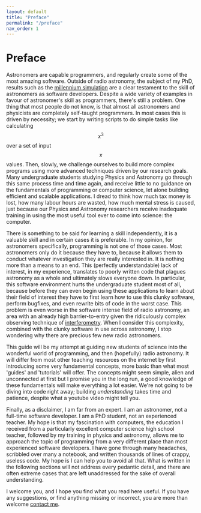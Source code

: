 ```yaml
---
layout: default
title: "Preface"
permalink: "/preface"
nav_order: 1
---
```


# Preface
Astronomers are capable programmers, and regularly create some of the most amazing software. Outside of radio astronomy, the subject of my PhD, results such as the [millennium simulation](https://en.wikipedia.org/wiki/Millennium_Run) are a clear testament to the skill of astronomers as software developers. Despite a wide variety of examples in favour of astronomer's skill as programmers, there's still a problem. One thing that most people do not know, is that almost all astronomers and physicists are completely self-taught programmers. In most cases this is driven by necessity; we start by writing scripts to do simple tasks like calculating $$x^3$$ over a set of input $$x$$ values. Then, slowly, we challenge ourselves to build more complex programs using more advanced techniques driven by our research goals. Many undergraduate students studying Physics and Astronomy go through this same process time and time again, and receive little to no guidance on the fundamentals of programming or computer science, let alone building efficient and scalable applications. I dread to think how much tax money is lost, how many labour hours are wasted, how much mental stress is caused, just because our Physics and Astronomy researchers receive inadequate training in using the most useful tool ever to come into science: the computer.

There is something to be said for learning a skill independently, it is a valuable skill and in certain cases it is preferable. In my opinion, for astronomers specifically, programming is not one of those cases. Most astronomers only do it because they have to, because it allows them to conduct whatever investigation they are really interested in. It is nothing more than a means to an end. This (perfectly understandable) lack of interest, in my experience, translates to poorly written code that plagues astronomy as a whole and ultimately slows everyone down. In particular, this software environment hurts the undergraduate student most of all, because before they can even begin using these applications to learn about their field of interest they have to first learn how to use this clunky software, perform bugfixes, and even rewrite bits of code in the worst case. This problem is even worse in the software intense field of radio astronomy, an area with an already high barrier-to-entry given the ridiculously complex observing technique of [interferometry](https://en.wikipedia.org/wiki/Astronomical_interferometer). When I consider this complexity, combined with the clunky software in use across astronomy, I stop wondering why there are precious few new radio astronomers.

This guide will be my attempt at guiding new students of science into the wonderful world of programming, and then (hopefully) radio astronomy. It will differ from most other teaching resources on the internet by first introducing some very fundamental concepts, more basic than what most 'guides' and 'tutorials' will offer. The concepts might seem simple, alien and unconnected at first but I promise you in the long run, a good knowledge of these fundamentals will make everything a lot easier. We're not going to be diving into code right away; building _understanding_ takes time and patience, despite what a youtube video might tell you.

Finally, as a disclaimer, I am far from an expert. I am an astronomer, not a full-time software developer. I am a PhD student, not an experienced teacher. My hope is that my fascination with computers, the education I received from a particularly excellent computer science high school teacher, followed by my training in physics and astronomy, allows me to approach the topic of programming from a very different place than most experienced software developers. I have gone through many headaches, scribbled over many a notebook, and written thousands of lines of crappy, useless code. My hope is I can help you to avoid all that. What is written in the following sections will not address every pedantic detail, and there are often extreme cases that are left unaddressed for the sake of overall understanding.

I welcome you, and I hope you find what you read here useful. If you have any suggestions, or find anything missing or incorrect, you are more than welcome [contact me](/aboutme).